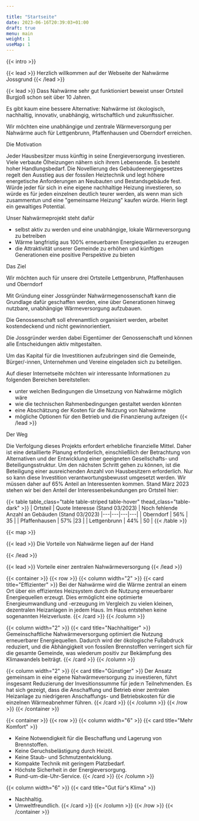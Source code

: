 ```yaml
---

title: "Startseite"
date: 2023-06-16T20:39:03+01:00
draft: true
menu: main
weight: 1
useMap: 1
---
```


{{< intro >}}

{{< lead >}}
Herzlich willkommen auf der Webseite der Nahwärme Jossgrund
{{< /lead >}}

{{< lead >}}
Dass Nahwärme sehr gut funktioniert beweist unser Ortsteil Burgjoß schon seit über 10 Jahren.

Es gibt kaum eine bessere Alternative: Nahwärme ist ökologisch, nachhaltig, innovativ, unabhängig, wirtschaftlich und zukunftssicher.

Wir möchten eine unabhängige und zentrale Wärmeversorgung per Nahwärme auch für Lettgenbrunn, Pfaffenhausen und Oberndorf erreichen.

Die Motivation

Jeder Hausbesitzer muss künftig in seine Energieversorgung investieren. Viele verbaute Ölheizungen nähern sich ihrem Lebensende. Es besteht hoher Handlungsbedarf. Die Novellierung des Gebäudeenergiegesetzes regelt den Ausstieg aus der fossilen Heiztechnik und legt höhere energetische Anforderungen an Neubauten und Bestandsgebäude fest. Würde jeder für sich in eine eigene nachhaltige Heizung investieren, so würde es für jeden einzelnen deutlich teurer werden, als wenn man sich zusammentun und eine "gemeinsame Heizung" kaufen würde. Hierin liegt ein gewaltiges Potential.

Unser Nahwärmeprojekt steht dafür
- selbst aktiv zu werden und eine unabhängige, lokale Wärmeversorgung zu betreiben
- Wärme langfristig aus 100% erneuerbaren Energiequellen zu erzeugen
- die Attraktivität unserer Gemeinde zu erhöhen und künftigen Generationen eine positive Perspektive zu bieten 

Das Ziel

Wir möchten auch für unsere drei Ortsteile Lettgenbrunn, Pfaffenhausen und Oberndorf 

Mit Gründung einer Jossgründer Nahwärmegenossenschaft kann die Grundlage dafür geschaffen werden, eine über Generationen hinweg nutzbare, unabhängige Wärmeversorgung aufzubauen.

Die Genossenschaft soll ehrenamtlich organisiert werden, arbeitet kostendeckend und nicht gewinnorientiert.

Die Jossgründer werden dabei Eigentümer der Genossenschaft und können alle Entscheidungen aktiv mitgestalten.

Um das Kapital für die Investitionen aufzubringen sind die Gemeinde, Bürger/-innen, Unternehmen und Vereine eingeladen sich zu beteiligen.

Auf dieser Internetseite möchten wir interessante Informationen zu folgenden Bereichen bereitstellen:
- unter welchen Bedingungen die Umsetzung von Nahwärme möglich wäre
- wie die technischen Rahmenbedingungen gestaltet werden könnten
- eine Abschätzung der Kosten für die Nutzung von Nahwärme
- mögliche Optionen für den Betrieb und die Finanzierung aufzeigen
{{< /lead >}}


Der Weg

Die Verfolgung dieses Projekts erfordert erhebliche finanzielle Mittel. Daher ist eine detaillierte Planung erforderlich, einschließlich der Betrachtung von Alternativen und der Entwicklung einer geeigneten Gesellschafts- und Beteiligungsstruktur. Um den nächsten Schritt gehen zu können, ist die Beteiligung einer ausreichenden Anzahl von Hausbesitzern erforderlich. Nur so kann diese Investition verantwortungsbewusst umgesetzt werden. Wir müssen daher auf 65% Anteil an Interessenten kommen.
Stand März 2023 stehen wir bei den Anteil der Interessenbekundungen pro Ortsteil hier:

{{< table table_class="table table-striped table-hover" thead_class="table-dark" >}}
| Ortsteil          | Quote Interesse (Stand 03/2023)   | Noch fehlende Anzahl an Gebäuden (Stand 03/2023)
|---|---|---|---|
| Oberndorf     | 56% | 35 |
| Pfaffenhausen | 57% |23 |
| Lettgenbrunn  | 44% | 50 |
{{< /table >}}


{{< map >}}




{{< lead >}}
Die Vorteile von Nahwärme liegen auf der Hand

{{< /lead >}}

{{< lead >}}
Vorteile einer zentralen Nahwärmeversorgung
{{< /lead >}}


{{< container >}}
{{< row >}}
{{< column width="2" >}}
{{< card title="Effizienter" >}}
Bei der Nahwärme wird die Wärme zentral an einem Ort über ein effizientes Heizsystem durch die Nutzung erneuerbarer Energiequellen erzeugt. Dies ermöglicht eine optimierte Energieumwandlung und -erzeugung im Vergleich zu vielen kleinen, dezentralen Heizanlagen in jedem Haus. Im Haus entstehen keine sogenannten Heizverluste.
{{< /card >}}
{{< /column >}}

{{< column width="2" >}}
{{< card title="Nachhaltiger" >}}
Gemeinschaftliche Nahwärmeversorgung optimiert die Nutzung erneuerbarer Energiequellen. Dadurch wird der ökologische Fußabdruck reduziert, und die Abhängigkeit von fossilen Brennstoffen verringert sich für die gesamte Gemeinde, was wiederum positiv zur Bekämpfung des Klimawandels beiträgt.
{{< /card >}}
{{< /column >}}

{{< column width="2" >}}
{{< card title="Günstiger" >}}
Der Ansatz gemeinsam in eine eigene Nahwärmeversorgung zu investieren, führt insgesamt Reduzierung der Invesitionssumme für jede:n Teilnehmenden. Es hat sich gezeigt, dass die Anschaffung und Betrieb einer zentralen Heizanlage zu niedrigeren Anschaffungs- und Betriebskosten für die einzelnen Wärmeabnehmer führen.
{{< /card >}}
{{< /column >}}
{{< /row >}}
{{< /container >}}


{{< container >}}
{{< row >}}
{{< column width="6" >}}
{{< card title="Mehr Komfort" >}}
- Keine Notwendigkeit für die Beschaffung und Lagerung von Brennstoffen.
- Keine Geruchsbelästigung durch Heizöl.
- Keine Staub- und Schmutzentwicklung.
- Kompakte Technik mit geringem Platzbedarf.
- Höchste Sicherheit in der Energieversorgung.
- Rund-um-die-Uhr-Service.
{{< /card >}}
{{< /column >}}

{{< column width="6" >}}
{{< card title="Gut für's Klima" >}}
- Nachhaltig.
- Umweltfreundlich.
{{< /card >}}
{{< /column >}}
{{< /row >}}
{{< /container >}}